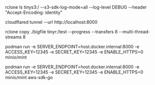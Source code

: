 rclone ls tinys3:/ --s3-sdk-log-mode=all --log-level DEBUG --header "Accept-Encoding: identity"

cloudflared tunnel --url http://localhost:8000

rclone copy ./bigfile tinyr:/test --progress --transfers 8 --multi-thread-streams 8

podman run -e SERVER_ENDPOINT=host.docker.internal:8000 -e ACCESS_KEY=12345 -e SECRET_KEY=12345 -e ENABLE_HTTPS=0 minio/mint

podman run -e SERVER_ENDPOINT=host.docker.internal:8000 -e ACCESS_KEY=12345 -e SECRET_KEY=12345 -e ENABLE_HTTPS=0 minio/mint aws-sdk-go
